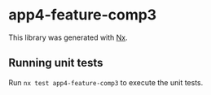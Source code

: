 # app4-feature-comp3

This library was generated with [Nx](https://nx.dev).

## Running unit tests

Run `nx test app4-feature-comp3` to execute the unit tests.
